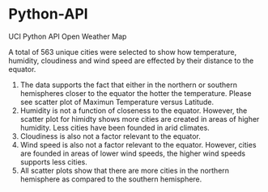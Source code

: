 # Python-API
UCI Python API Open Weather Map

A total of 563 unique cities were selected to show how temperature, humidity, cloudiness and wind speed are effected by their distance to the equator.

1. The data supports the fact that either in the northern or southern hemispheres closer to the equator the hotter the temperature. Please see scatter plot of Maximun Temperature versus Latitude.
2. Humidity is not a function of closeness to the equator.  However, the scatter plot for himidty shows more cities are created in areas of higher humidity. Less cities have been founded in arid climates.
3. Cloudiness is also not a factor relevant to the equator. 
4. Wind speed is also not a factor relevant to the equator. However, cities are founded in areas of lower wind speeds, the higher wind speeds supports less cities.
5. All scatter plots show that there are more cities in the northern hemisphere as compared to the southern hemisphere.

